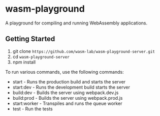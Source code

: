 # wasm-playground
A playground for compiling and running WebAssembly applications.

## Getting Started
1. git clone ```https://github.com/wasm-lab/wasm-playground-server.git```
2. cd ```wasm-playground-server```
3. npm install

To run various commands, use the following commands:
* start - Runs the production build and starts the server
* start:dev - Runs the development build starts the server
* build:dev - Builds the server using webpack.dev.js
* build:prod - Builds the server using webpack.prod.js
* start:worker - Transpiles and runs the queue worker
* test - Run the tests

